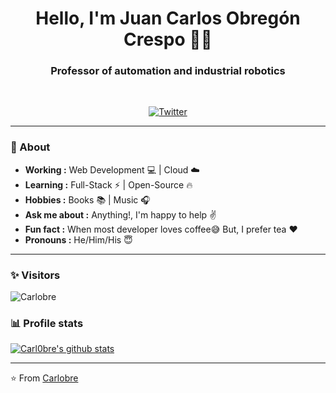 <h1 align="center"> Hello, I'm Juan Carlos Obregón Crespo 👨‍💻 </h1>

<h3 align="center">  Professor of automation and industrial robotics </h3> <br>

<p align="center"> 
<a href="https://twitter.com/_Carlobre_"><img alt="Twitter" src="https://img.shields.io/badge/-SulthanNK-1ca0f1?style=flat-square&logo=twitter&logoColor=white&link=https://twitter.com/_Carlobre_"></a>
</p>

---------------------------------------------------------------------------------------------------------------------------------------------------------------------------------
### 🤔 About
-  **Working :**  Web Development :computer: | Cloud :cloud: 
-  **Learning :** Full-Stack :zap: | Open-Source :fire:	
-  **Hobbies :** Books :books: | Music :headphones:
-  **Ask me about :** Anything!, I'm happy to help :v:
-  **Fun fact :** When most developer loves coffee:sweat_smile: But, I prefer tea :heart: 
-  **Pronouns :** He/Him/His :innocent:

---------------------------------------------------------------------------------------------------------------------------------------------------------------------------------
### ✨ Visitors 

<p align="left"> <img src="https://komarev.com/ghpvc/?username=Carl0bre" alt="Carlobre" /> </p>

### 📊 Profile stats

[![Carl0bre's github stats](https://github-readme-stats.vercel.app/api?username=Carl0bre&show_icons=true&title_color=fff&icon_color=79ff97&text_color=9f9f9f&bg_color=151515)](https://github.com/Carl0bre/github-readme-stats)

-------------------------------------------------------------------------------------------------------------------------------------------------------------------------------

⭐️ From [Carlobre](http://www.github.com/Carl0bre)
